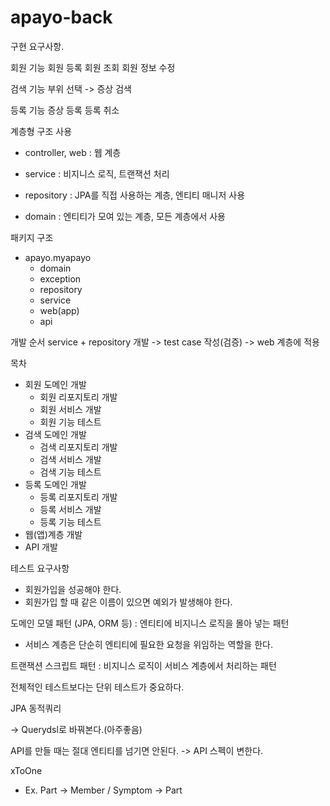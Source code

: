 # apayo-back
구현 요구사항.

회원 기능
	회원 등록
	회원 조회
	회원 정보 수정

검색 기능
	부위 선택 -> 증상 검색
	
등록 기능
	증상 등록 
  등록 취소


계층형 구조 사용

- controller, web : 웹 계층

- service : 비지니스 로직, 트랜잭션 처리

- repository : JPA를 직접 사용하는 계층, 엔티티 매니저 사용

- domain : 엔티티가 모여 있는 계층, 모든 계층에서 사용



패키지 구조
- apayo.myapayo
	- domain
	- exception
	- repository
	- service
	- web(app)
	- api

개발 순서
service + repository 개발 -> test case 작성(검증) -> web 계층에 적용


목차
- 회원 도메인 개발
	- 회원 리포지토리 개발
	- 회원 서비스 개발
	- 회원 기능 테스트
- 검색 도메인 개발
	- 검색 리포지토리 개발
	- 검색 서비스 개발
	- 검색 기능 테스트
- 등록 도메인 개발
	- 등록 리포지토리 개발
	- 등록 서비스 개발
	- 등록 기능 테스트
- 웹(앱)계층 개발
- API 개발


테스트 요구사항
- 회원가입을 성공해야 한다.
- 회원가입 할 때 같은 이름이 있으면 예외가 발생해야 한다.


도메인 모델 패턴 (JPA, ORM 등)
: 엔티티에 비지니스 로직을 몰아 넣는 패턴

- 서비스 계층은 단순히 엔티티에 필요한 요청을 위임하는 역할을 한다.

트랜잭션 스크립트 패턴
: 비지니스 로직이 서비스 계층에서 처리하는 패턴


전체적인 테스트보다는 단위 테스트가 중요하다.


JPA 동적쿼리

-> Querydsl로 바꿔본다.(아주좋음)



API를 만들 때는 절대 엔티티를 넘기면 안된다.
-> API 스펙이 변한다.



xToOne
- Ex. Part -> Member / Symptom -> Part
